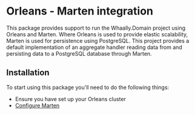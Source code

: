 # Orleans - Marten integration
This package provides support to run the Whaally.Domain project using Orleans and Marten. Where Orleans is used to provide
elastic scalability, Marten is used for persistence using PostgreSQL. This project provides a default implementation of 
an aggregate handler reading data from and persisting data to a PostgreSQL database through Marten.

## Installation
To start using this package you'll need to do the following things:

- Ensure you have set up your Orleans cluster
- [Configure Marten](https://martendb.io/configuration/hostbuilder.html)

